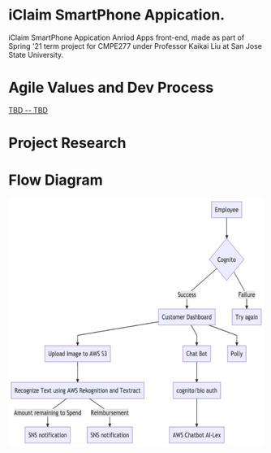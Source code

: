 # iClaim SmartPhone Appication.
iClaim SmartPhone Appication Anriod Apps front-end, made as part of Spring '21 term project for CMPE277 under Professor Kaikai Liu at San Jose State University.

  
# Agile Values and Dev Process 
[TBD -- TBD](TBD)  

# Project Research 


# Flow Diagram
![Screenshot](screenshot.png)
